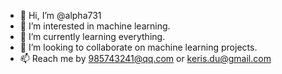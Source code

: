 - 👋 Hi, I’m @alpha731
- 👀 I’m interested in machine learning.
- 🌱 I’m currently learning everything.
- 💞️ I’m looking to collaborate on machine learning projects.
- 📫 Reach me by 985743241@qq.com or keris.du@gmail.com

<!---
alpha731/alpha731 is a ✨ special ✨ repository because its `README.md` (this file) appears on your GitHub profile.
You can click the Preview link to take a look at your changes.
--->
